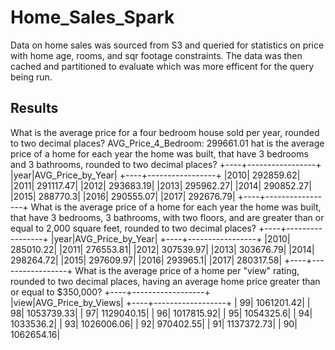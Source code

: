 # Home_Sales_Spark

Data on home sales was sourced from S3 and queried for statistics on price with home age, rooms, and sqr footage constraints.
The data was then cached and partitioned to evaluate which was more efficent for the query being run.

## Results

What is the average price for a four bedroom house sold per year, rounded to two decimal places?
AVG_Price_4_Bedroom: 299661.01
hat is the average price of a home for each year the home was built, that have 3 bedrooms and 3 bathrooms, rounded to two decimal places?
+----+-----------------+
|year|AVG_Price_by_Year|
+----+-----------------+
|2010|        292859.62|
|2011|        291117.47|
|2012|        293683.19|
|2013|        295962.27|
|2014|        290852.27|
|2015|         288770.3|
|2016|        290555.07|
|2017|        292676.79|
+----+-----------------+
What is the average price of a home for each year the home was built, that have 3 bedrooms, 3 bathrooms, with two floors, and are greater than or equal to 2,000 square feet, rounded to two decimal places?
+----+-----------------+
|year|AVG_Price_by_Year|
+----+-----------------+
|2010|        285010.22|
|2011|        276553.81|
|2012|        307539.97|
|2013|        303676.79|
|2014|        298264.72|
|2015|        297609.97|
|2016|         293965.1|
|2017|        280317.58|
+----+-----------------+
What is the average price of a home per "view" rating, rounded to two decimal places, having an average home price greater than or equal to $350,000?
+----+------------------+
|view|AVG_Price_by_Views|
+----+------------------+
|  99|        1061201.42|
|  98|        1053739.33|
|  97|        1129040.15|
|  96|        1017815.92|
|  95|         1054325.6|
|  94|         1033536.2|
|  93|        1026006.06|
|  92|         970402.55|
|  91|        1137372.73|
|  90|        1062654.16|
